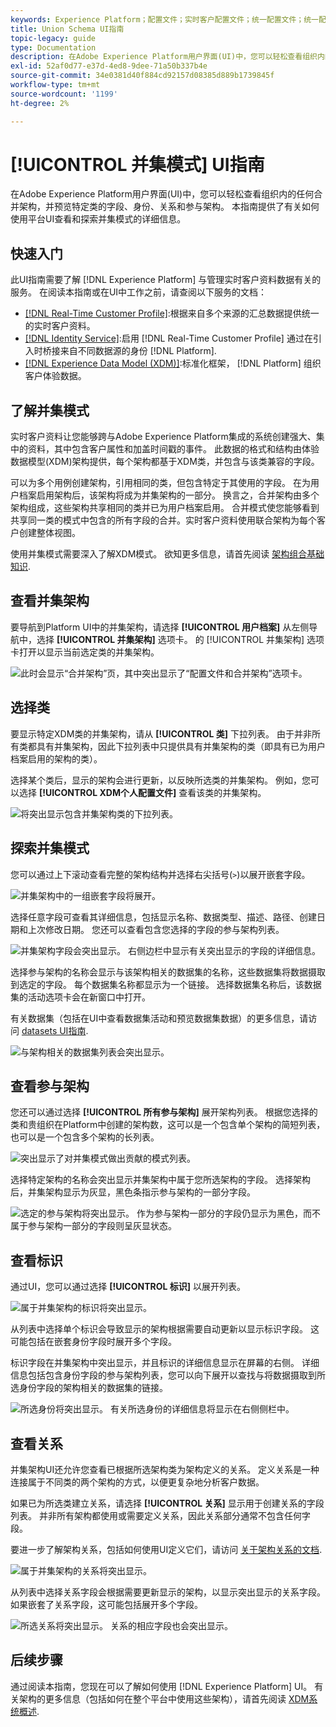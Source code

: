 ```yaml
---
keywords: Experience Platform；配置文件；实时客户配置文件；统一配置文件；统一配置文件；统一配置文件；rtcp；启用配置文件；启用配置文件；联合架构；联合配置文件；联合配置文件
title: Union Schema UI指南
topic-legacy: guide
type: Documentation
description: 在Adobe Experience Platform用户界面(UI)中，您可以轻松查看组织内的任何合并架构，并预览特定类的字段、身份、关系和参与架构。 本指南提供了有关如何使用平台UI查看和探索并集模式的详细信息。
exl-id: 52af0d77-e37d-4ed8-9dee-71a50b337b4e
source-git-commit: 34e0381d40f884cd92157d08385d889b1739845f
workflow-type: tm+mt
source-wordcount: '1199'
ht-degree: 2%

---
```


# [!UICONTROL 并集模式] UI指南

在Adobe Experience Platform用户界面(UI)中，您可以轻松查看组织内的任何合并架构，并预览特定类的字段、身份、关系和参与架构。 本指南提供了有关如何使用平台UI查看和探索并集模式的详细信息。

## 快速入门

此UI指南需要了解 [!DNL Experience Platform] 与管理实时客户资料数据有关的服务。 在阅读本指南或在UI中工作之前，请查阅以下服务的文档：

* [[!DNL Real-Time Customer Profile]](../home.md):根据来自多个来源的汇总数据提供统一的实时客户资料。
* [[!DNL Identity Service]](../../identity-service/home.md):启用 [!DNL Real-Time Customer Profile] 通过在引入时桥接来自不同数据源的身份 [!DNL Platform].
* [[!DNL Experience Data Model (XDM)]](../../xdm/home.md):标准化框架， [!DNL Platform] 组织客户体验数据。

## 了解并集模式

实时客户资料让您能够跨与Adobe Experience Platform集成的系统创建强大、集中的资料，其中包含客户属性和加盖时间戳的事件。 此数据的格式和结构由体验数据模型(XDM)架构提供，每个架构都基于XDM类，并包含与该类兼容的字段。

可以为多个用例创建架构，引用相同的类，但包含特定于其使用的字段。 在为用户档案启用架构后，该架构将成为并集架构的一部分。 换言之，合并架构由多个架构组成，这些架构共享相同的类并已为用户档案启用。 合并模式使您能够看到共享同一类的模式中包含的所有字段的合并。实时客户资料使用联合架构为每个客户创建整体视图。

使用并集模式需要深入了解XDM模式。 欲知更多信息，请首先阅读 [架构组合基础知识](../../xdm/schema/composition.md).

## 查看并集架构

要导航到Platform UI中的并集架构，请选择 **[!UICONTROL 用户档案]** 从左侧导航中，选择 **[!UICONTROL 并集架构]** 选项卡。 的 [!UICONTROL 并集架构] 选项卡打开以显示当前选定类的并集架构。

![此时会显示“合并架构”页，其中突出显示了“配置文件和合并架构”选项卡。](../images/union-schema/landing.png)

## 选择类

要显示特定XDM类的并集架构，请从 **[!UICONTROL 类]** 下拉列表。 由于并非所有类都具有并集架构，因此下拉列表中只提供具有并集架构的类（即具有已为用户档案启用的架构的类）。

选择某个类后，显示的架构会进行更新，以反映所选类的并集架构。 例如，您可以选择 **[!UICONTROL XDM个人配置文件]** 查看该类的并集架构。

![将突出显示包含并集架构类的下拉列表。](../images/union-schema/class.png)

## 探索并集模式

您可以通过上下滚动查看完整的架构结构并选择右尖括号(`>`)以展开嵌套字段。

![并集架构中的一组嵌套字段将展开。](../images/union-schema/explore.png)

选择任意字段可查看其详细信息，包括显示名称、数据类型、描述、路径、创建日期和上次修改日期。 您还可以查看包含您选择的字段的参与架构列表。

![并集架构字段会突出显示。 右侧边栏中显示有关突出显示的字段的详细信息。](../images/union-schema/explore-field.png)

选择参与架构的名称会显示与该架构相关的数据集的名称，这些数据集将数据摄取到选定的字段。 每个数据集名称都显示为一个链接。 选择数据集名称后，该数据集的活动选项卡会在新窗口中打开。

有关数据集（包括在UI中查看数据集活动和预览数据集数据）的更多信息，请访问 [datasets UI指南](../../catalog/datasets/user-guide.md).

![与架构相关的数据集列表会突出显示。](../images/union-schema/datasets.png)

## 查看参与架构

您还可以通过选择 **[!UICONTROL 所有参与架构]** 展开架构列表。 根据您选择的类和贵组织在Platform中创建的架构数，这可以是一个包含单个架构的简短列表，也可以是一个包含多个架构的长列表。

![突出显示了对并集模式做出贡献的模式列表。](../images/union-schema/contributing-schemas.png)

选择特定架构的名称会突出显示并集架构中属于您所选架构的字段。 选择架构后，并集架构显示为灰显，黑色条指示参与架构的一部分字段。

![选定的参与架构将突出显示。 作为参与架构一部分的字段仍显示为黑色，而不属于参与架构一部分的字段则呈灰显状态。](../images/union-schema/select-schema.png)

## 查看标识

通过UI，您可以通过选择 **[!UICONTROL 标识]** 以展开列表。

![属于并集架构的标识将突出显示。](../images/union-schema/identities.png)

从列表中选择单个标识会导致显示的架构根据需要自动更新以显示标识字段。 这可能包括在嵌套身份字段时展开多个字段。

标识字段在并集架构中突出显示，并且标识的详细信息显示在屏幕的右侧。 详细信息包括包含身份字段的参与架构列表，您可以向下展开以查找与将数据摄取到所选身份字段的架构相关的数据集的链接。

![所选身份将突出显示。 有关所选身份的详细信息将显示在右侧侧栏中。](../images/union-schema/select-identity.png)

## 查看关系

并集架构UI还允许您查看已根据所选架构类为架构定义的关系。 定义关系是一种连接属于不同类的两个架构的方式，以便更复杂地分析客户数据。

如果已为所选类建立关系，请选择 **[!UICONTROL 关系]** 显示用于创建关系的字段列表。 并非所有架构都使用或需要定义关系，因此关系部分通常不包含任何字段。

要进一步了解架构关系，包括如何使用UI定义它们，请访问 [关于架构关系的文档](../../xdm/tutorials/relationship-ui.md).

![属于并集架构的关系将突出显示。](../images/union-schema/relationships.png)

从列表中选择关系字段会根据需要更新显示的架构，以显示突出显示的关系字段。 如果嵌套了关系字段，这可能包括展开多个字段。

![所选关系将突出显示。 关系的相应字段也会突出显示。](../images/union-schema/select-relationship.png)

## 后续步骤

通过阅读本指南，您现在可以了解如何使用 [!DNL Experience Platform] UI。 有关架构的更多信息（包括如何在整个平台中使用这些架构），请首先阅读 [XDM系统概述](../../xdm/home.md).

